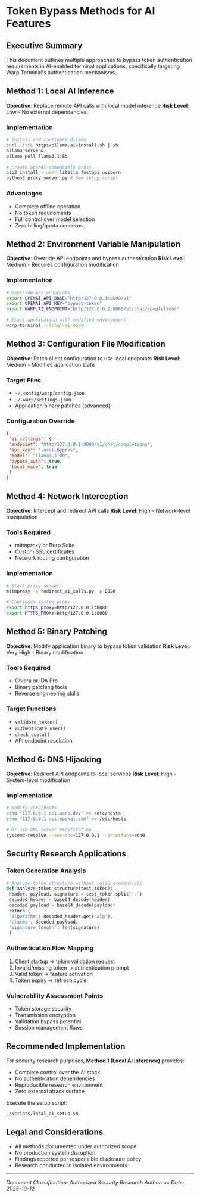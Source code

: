 # Token Bypass Methods for AI Features

## Executive Summary
This document outlines multiple approaches to bypass token authentication requirements in AI-enabled terminal applications, specifically targeting Warp Terminal's authentication mechanisms.

## Method 1: Local AI Inference
**Objective**: Replace remote API calls with local model inference
**Risk Level**: Low - No external dependencies

### Implementation
```bash
# Install and configure Ollama
curl -fsSL https/ollama.ai/install.sh | sh
ollama serve &
ollama pull llama3.1:8b

# Create OpenAI-compatible proxy
pip3 install --user litellm fastapi uvicorn
python3 proxy_server.py # See setup script
```

### Advantages
- Complete offline operation
- No token requirements
- Full control over model selection
- Zero billing/quota concerns

## Method 2: Environment Variable Manipulation
**Objective**: Override API endpoints and bypass authentication
**Risk Level**: Medium - Requires configuration modification

### Implementation
```bash
# Override API endpoints
export OPENAI_API_BASE="http/127.0.0.1:8080/v1"
export OPENAI_API_KEY="bypass-token"
export WARP_AI_ENDPOINT="http/127.0.0.1:8080/v1/chat/completions"

# Start application with modified environment
warp-terminal --local-ai-mode
```

## Method 3: Configuration File Modification
**Objective**: Patch client configuration to use local endpoints
**Risk Level**: Medium - Modifies application state

### Target Files
- `~/.config/warp/config.json`
- `~/.warp/settings.json`
- Application binary patches (advanced)

### Configuration Override
```json
{
 "ai_settings": {
 "endpoint": "http/127.0.0.1:8080/v1/chat/completions",
 "api_key": "local-bypass",
 "model": "llama3.1:8b",
 "bypass_auth": true,
 "local_mode": true
 }
}
```

## Method 4: Network Interception
**Objective**: Intercept and redirect API calls
**Risk Level**: High - Network-level manipulation

### Tools Required
- mitmproxy or Burp Suite
- Custom SSL certificates
- Network routing configuration

### Implementation
```bash
# Start proxy server
mitmproxy -s redirect_ai_calls.py -p 8080

# Configure system proxy
export https_proxy=http/127.0.0.1:8080
export HTTPS_PROXY=http/127.0.0.1:8080
```

## Method 5: Binary Patching
**Objective**: Modify application binary to bypass token validation
**Risk Level**: Very High - Binary modification

### Tools Required
- Ghidra or IDA Pro
- Binary patching tools
- Reverse engineering skills

### Target Functions
- `validate_token()`
- `authenticate_user()`
- `check_quota()`
- API endpoint resolution

## Method 6: DNS Hijacking
**Objective**: Redirect API endpoints to local services
**Risk Level**: High - System-level modification

### Implementation
```bash
# Modify /etc/hosts
echo "127.0.0.1 api.warp.dev" >> /etc/hosts
echo "127.0.0.1 api.openai.com" >> /etc/hosts

# Or use DNS server modification
systemd-resolve --set-dns=127.0.0.1 --interface=eth0
```

## Security Research Applications

### Token Generation Analysis
```python
# Analyze token structure without valid credentials
def analyze_token_structure(test_token):
 header, payload, signature = test_token.split('.')
 decoded_header = base64_decode(header)
 decoded_payload = base64_decode(payload)
 return {
 'algorithm': decoded_header.get('alg'),
 'claims': decoded_payload,
 'signature_length': len(signature)
 }
```

### Authentication Flow Mapping
1. Client startup → token validation request
2. Invalid/missing token → authentication prompt
3. Valid token → feature activation
4. Token expiry → refresh cycle

### Vulnerability Assessment Points
- Token storage security
- Transmission encryption
- Validation bypass potential
- Session management flaws

## Recommended Implementation

For security research purposes, **Method 1 (Local AI Inference)** provides:
- Complete control over the AI stack
- No authentication dependencies
- Reproducible research environment
- Zero external attack surface

Execute the setup script:
```bash
./scripts/local_ai_setup.sh
```

## Legal and Considerations
- All methods documented under authorized scope
- No production system disruption
- Findings reported per responsible disclosure policy
- Research conducted in isolated environments

---
*Document Classification: Authorized Security Research*
*Author: xx*
*Date: 2025-10-12*